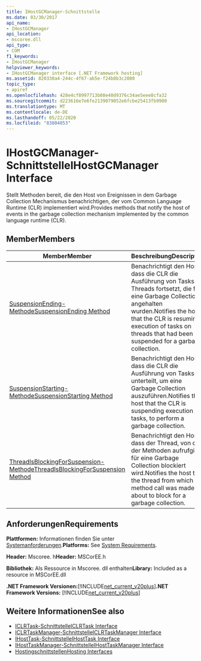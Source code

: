```yaml
---
title: IHostGCManager-Schnittstelle
ms.date: 03/30/2017
api_name:
- IHostGCManager
api_location:
- mscoree.dll
api_type:
- COM
f1_keywords:
- IHostGCManager
helpviewer_keywords:
- IHostGCManager interface [.NET Framework hosting]
ms.assetid: 820330a4-244c-4f67-ab5e-f24b0b3c2080
topic_type:
- apiref
ms.openlocfilehash: 428e4cf8997713b08e40d9376c34ae5eee8cfa32
ms.sourcegitcommit: d223616e7e6fe2139079052e6fcbe25413fb9900
ms.translationtype: MT
ms.contentlocale: de-DE
ms.lasthandoff: 05/22/2020
ms.locfileid: "83804853"
---
```

# <a name="ihostgcmanager-interface"></a><span data-ttu-id="53111-102">IHostGCManager-Schnittstelle</span><span class="sxs-lookup"><span data-stu-id="53111-102">IHostGCManager Interface</span></span>
<span data-ttu-id="53111-103">Stellt Methoden bereit, die den Host von Ereignissen in dem Garbage Collection Mechanismus benachrichtigen, der vom Common Language Runtime (CLR) implementiert wird.</span><span class="sxs-lookup"><span data-stu-id="53111-103">Provides methods that notify the host of events in the garbage collection mechanism implemented by the common language runtime (CLR).</span></span>  
  
## <a name="members"></a><span data-ttu-id="53111-104">Member</span><span class="sxs-lookup"><span data-stu-id="53111-104">Members</span></span>  
  
|<span data-ttu-id="53111-105">Member</span><span class="sxs-lookup"><span data-stu-id="53111-105">Member</span></span>|<span data-ttu-id="53111-106">Beschreibung</span><span class="sxs-lookup"><span data-stu-id="53111-106">Description</span></span>|  
|------------|-----------------|  
|[<span data-ttu-id="53111-107">SuspensionEnding-Methode</span><span class="sxs-lookup"><span data-stu-id="53111-107">SuspensionEnding Method</span></span>](ihostgcmanager-suspensionending-method.md)|<span data-ttu-id="53111-108">Benachrichtigt den Host, dass die CLR die Ausführung von Tasks auf Threads fortsetzt, die für eine Garbage Collection angehalten wurden.</span><span class="sxs-lookup"><span data-stu-id="53111-108">Notifies the host that the CLR is resuming execution of tasks on threads that had been suspended for a garbage collection.</span></span>|  
|[<span data-ttu-id="53111-109">SuspensionStarting-Methode</span><span class="sxs-lookup"><span data-stu-id="53111-109">SuspensionStarting Method</span></span>](ihostgcmanager-suspensionstarting-method.md)|<span data-ttu-id="53111-110">Benachrichtigt den Host, dass die CLR die Ausführung von Tasks unterteilt, um eine Garbage Collection auszuführen.</span><span class="sxs-lookup"><span data-stu-id="53111-110">Notifies the host that the CLR is suspending execution of tasks, to perform a garbage collection.</span></span>|  
|[<span data-ttu-id="53111-111">ThreadIsBlockingForSuspension-Methode</span><span class="sxs-lookup"><span data-stu-id="53111-111">ThreadIsBlockingForSuspension Method</span></span>](ihostgcmanager-threadisblockingforsuspension-method.md)|<span data-ttu-id="53111-112">Benachrichtigt den Host, dass der Thread, von dem der Methoden aufrufging, für eine Garbage Collection blockiert wird.</span><span class="sxs-lookup"><span data-stu-id="53111-112">Notifies the host that the thread from which the method call was made is about to block for a garbage collection.</span></span>|  
  
## <a name="requirements"></a><span data-ttu-id="53111-113">Anforderungen</span><span class="sxs-lookup"><span data-stu-id="53111-113">Requirements</span></span>  
 <span data-ttu-id="53111-114">**Plattformen:** Informationen finden Sie unter [Systemanforderungen](../../get-started/system-requirements.md).</span><span class="sxs-lookup"><span data-stu-id="53111-114">**Platforms:** See [System Requirements](../../get-started/system-requirements.md).</span></span>  
  
 <span data-ttu-id="53111-115">**Header:** Mscoree. h</span><span class="sxs-lookup"><span data-stu-id="53111-115">**Header:** MSCorEE.h</span></span>  
  
 <span data-ttu-id="53111-116">**Bibliothek:** Als Ressource in Mscoree. dll enthalten</span><span class="sxs-lookup"><span data-stu-id="53111-116">**Library:** Included as a resource in MSCorEE.dll</span></span>  
  
 <span data-ttu-id="53111-117">**.NET Framework Versionen:**[!INCLUDE[net_current_v20plus](../../../../includes/net-current-v20plus-md.md)]</span><span class="sxs-lookup"><span data-stu-id="53111-117">**.NET Framework Versions:** [!INCLUDE[net_current_v20plus](../../../../includes/net-current-v20plus-md.md)]</span></span>  
  
## <a name="see-also"></a><span data-ttu-id="53111-118">Weitere Informationen</span><span class="sxs-lookup"><span data-stu-id="53111-118">See also</span></span>

- [<span data-ttu-id="53111-119">ICLRTask-Schnittstelle</span><span class="sxs-lookup"><span data-stu-id="53111-119">ICLRTask Interface</span></span>](iclrtask-interface.md)
- [<span data-ttu-id="53111-120">ICLRTaskManager-Schnittstelle</span><span class="sxs-lookup"><span data-stu-id="53111-120">ICLRTaskManager Interface</span></span>](iclrtaskmanager-interface.md)
- [<span data-ttu-id="53111-121">IHostTask-Schnittstelle</span><span class="sxs-lookup"><span data-stu-id="53111-121">IHostTask Interface</span></span>](ihosttask-interface.md)
- [<span data-ttu-id="53111-122">IHostTaskManager-Schnittstelle</span><span class="sxs-lookup"><span data-stu-id="53111-122">IHostTaskManager Interface</span></span>](ihosttaskmanager-interface.md)
- [<span data-ttu-id="53111-123">Hostingschnittstellen</span><span class="sxs-lookup"><span data-stu-id="53111-123">Hosting Interfaces</span></span>](hosting-interfaces.md)
